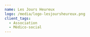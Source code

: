 ```yaml
---
name: Les Jours Heureux
logo: /media/logo-lesjoursheureux.png
client_tags:
  - Association
  - Médico-social
---
```

